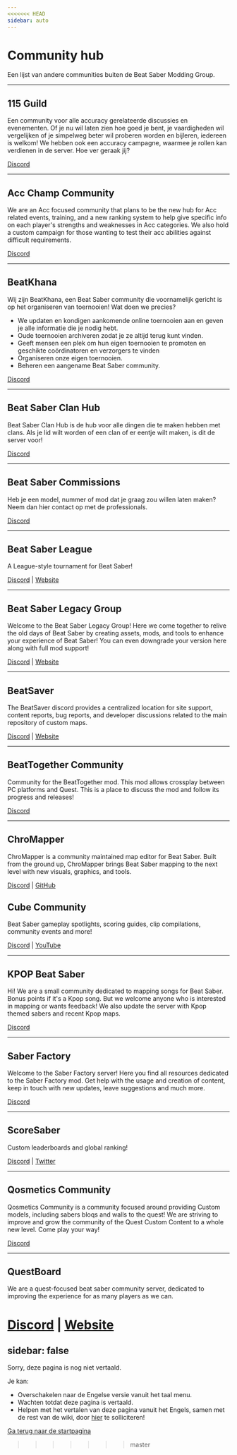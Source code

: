 ```yaml
---
<<<<<<< HEAD
sidebar: auto
---
```


# Community hub
Een lijst van andere communities buiten de Beat Saber Modding Group.

---

## 115 Guild
Een community voor alle accuracy gerelateerde discussies en evenementen. Of je nu wil laten zien hoe goed je bent, je vaardigheden wil vergelijken of je simpelweg beter wil proberen worden en bijleren, iedereen is welkom! We hebben ook een accuracy campagne, waarmee je rollen kan verdienen in de server. Hoe ver geraak jij?

[Discord](https://discord.gg/j8m8cxr)

---

## Acc Champ Community
We are an Acc focused community that plans to be the new hub for Acc related events, training, and a new ranking system to help give specific info on each player's strengths and weaknesses in Acc categories. We also hold a custom campaign for those wanting to test their acc abilities against difficult requirements.

[Discord](https://discord.gg/zd8W4rr)

---

## BeatKhana
Wij zijn BeatKhana, een Beat Saber community die voornamelijk gericht is op het organiseren van toernooien! Wat doen we precies?

* We updaten en kondigen aankomende online toernooien aan en geven je alle informatie die je nodig hebt.
* Oude toernooien archiveren zodat je ze altijd terug kunt vinden.
* Geeft mensen een plek om hun eigen toernooien te promoten en geschikte coördinatoren en verzorgers te vinden
* Organiseren onze eigen toernooien.
* Beheren een aangename Beat Saber community.

[Discord](https://discord.gg/5NjfSAC)

---

## Beat Saber Clan Hub
Beat Saber Clan Hub is de hub voor alle dingen die te maken hebben met clans. Als je lid wilt worden of een clan of er eentje wilt maken, is dit de server voor!

[Discord](https://discord.gg/2a89Nmm3PC)

---

## Beat Saber Commissions
Heb je een model, nummer of mod dat je graag zou willen laten maken? Neem dan hier contact op met de professionals.

[Discord](https://discord.gg/e4f3WBBVnr)

---

## Beat Saber League
A League-style tournament for Beat Saber!

[Discord](https://discord.gg/rNmazdz) | [Website](https://beatsaberleague.com/)

---

## Beat Saber Legacy Group
Welcome to the Beat Saber Legacy Group! Here we come together to relive the old days of Beat Saber by creating assets, mods, and tools to enhance your experience of Beat Saber! You can even downgrade your version here along with full mod support!

[Discord](https://discord.gg/MrwMx5e) | [Website](https://bslegacy.com/)

---

## BeatSaver
The BeatSaver discord provides a centralized location for site support, content reports, bug reports, and developer discussions related to the main repository of custom maps.

[Discord](https://discord.gg/rjVDapkMmj) | [Website](https://beatsaver.com/)

---

## BeatTogether Community
Community for the BeatTogether mod. This mod allows crossplay between PC platforms and Quest. This is a place to discuss the mod and follow its progress and releases!

[Discord](https://discord.com/invite/gezGrFG4tz)

---

## ChroMapper
ChroMapper is a community maintained map editor for Beat Saber. Built from the ground up, ChroMapper brings Beat Saber mapping to the next level with new visuals, graphics, and tools.

[Discord](https://discord.gg/mMzzNSh) | [GitHub](https://www.github.com/Caeden117/ChroMapper)

## Cube Community
Beat Saber gameplay spotlights, scoring guides, clip compilations, community events and more!

[Discord](https://discord.gg/dwe8mbC) | [YouTube](https://youtube.com/CubeCommunity)

---

## KPOP Beat Saber
Hi! We are a small community dedicated to mapping songs for Beat Saber. Bonus points if it's a Kpop song. But we welcome anyone who is interested in mapping or wants feedback! We also update the server with Kpop themed sabers and recent Kpop maps.

[Discord](https://discord.gg/c9uHGYP)

---

## Saber Factory
Welcome to the Saber Factory server! Here you find all resources dedicated to the Saber Factory mod. Get help with the usage and creation of content, keep in touch with new updates, leave suggestions and much more.

[Discord](https://discord.gg/PjD7WcChH3)

---

## ScoreSaber
Custom leaderboards and global ranking!

[Discord](https://discord.gg/WpuDMwU) | [Twitter](https://twitter.com/scoresaber)

---

## Qosmetics Community
Qosmetics Community is a community focused around providing Custom models, including sabers bloqs and walls to the quest! We are striving to improve and grow the community of the Quest Custom Content to a whole new level. Come play your way!

[Discord](https://discord.gg/NXnPYEh)

---

## QuestBoard
We are a quest-focused beat saber community server, dedicated to improving the experience for as many players as we can.

[Discord](https://discord.gg/d6DyW9v) | [Website](https://www.questmodding.com/)
=======
sidebar: false
---

<!-- Disable header rule to hide page from search -->
<!-- markdownlint-disable MD041 -->
Sorry, deze pagina is nog niet vertaald.

Je kan:

* Overschakelen naar de Engelse versie vanuit het taal menu.
* Wachten totdat deze pagina is vertaald.
* Helpen met het vertalen van deze pagina vanuit het Engels, samen met de rest van de wiki, door [hier](https://forms.gle/e3BqA3poMjESARe76) te solliciteren!

[Ga terug naar de startpagina](/nl/)
>>>>>>> master
